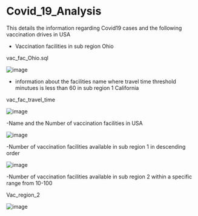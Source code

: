 # Covid_19_Analysis
This details the information regarding Covid19 cases and the following vaccination drives in USA

- Vaccination facilities in sub region Ohio

vac_fac_Ohio.sql

![image](https://user-images.githubusercontent.com/100988967/156872092-885b883a-c0ea-445e-8108-6c636070fd3e.png)


- information about the facilities name where travel time threshold minutues is less than 60 in sub region 1 California

vac_fac_travel_time

![image](https://user-images.githubusercontent.com/100988967/156872653-3cbb4827-ba30-49f0-a4cf-56a239810253.png)


-Name and the Number of vaccination facilities in USA



![image](https://user-images.githubusercontent.com/100988967/156872775-c2599430-b3e9-4b13-a6dc-f4c13a20b7bf.png)



-Number of vaccination facilities available in sub region 1 in descending order

![image](https://user-images.githubusercontent.com/100988967/156872894-f99ec39f-e18b-46fa-b6f5-1d3ef8c3fa3b.png)


-Number of vaccination facilities available in sub region 2 within a specific range from 10-100

Vac_region_2

![image](https://user-images.githubusercontent.com/100988967/156873026-4e4bedea-596d-4e8f-acae-ba91153c202e.png)



